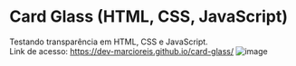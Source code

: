 # Card Glass (HTML, CSS, JavaScript)
Testando transparência em HTML, CSS e JavaScript.<br>
Link de acesso: https://dev-marcioreis.github.io/card-glass/
![image](https://user-images.githubusercontent.com/122680054/212476351-55a08a33-d59b-42e3-9da1-00db84fa40ef.png)
